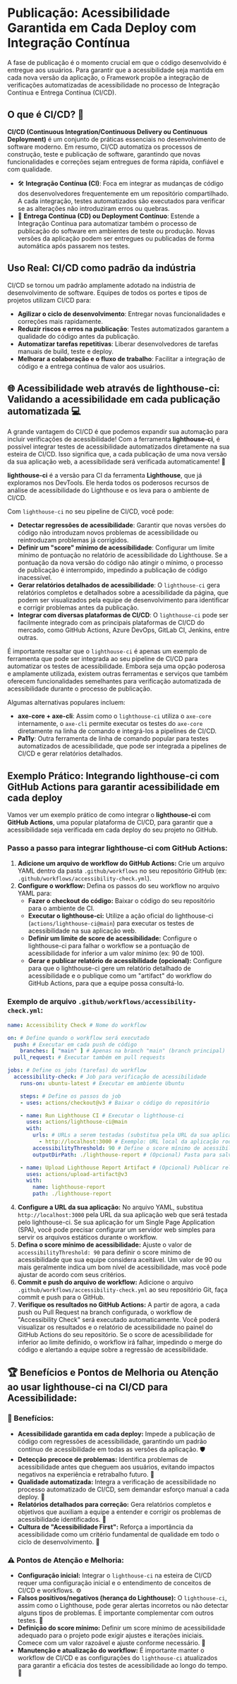 # Publicação: Acessibilidade Garantida em Cada Deploy com Integração Contínua

A fase de publicação é o momento crucial em que o código desenvolvido é entregue aos usuários. Para garantir que a acessibilidade seja mantida em cada nova versão da aplicação, o Framework propõe a integração de verificações automatizadas de acessibilidade no processo de Integração Contínua e Entrega Contínua (CI/CD).

## O que é CI/CD? 🤔

**CI/CD (Continuous Integration/Continuous Delivery ou Continuous Deployment)** é um conjunto de práticas essenciais no desenvolvimento de software moderno. Em resumo, CI/CD automatiza os processos de construção, teste e publicação de software, garantindo que novas funcionalidades e correções sejam entregues de forma rápida, confiável e com qualidade.

*   🛠️ **Integração Contínua (CI)**: Foca em integrar as mudanças de código dos desenvolvedores frequentemente em um repositório compartilhado. A cada integração, testes automatizados são executados para verificar se as alterações não introduziram erros ou quebras.
*   🚀 **Entrega Contínua (CD) ou Deployment Contínuo**: Estende a Integração Contínua para automatizar também o processo de publicação do software em ambientes de teste ou produção. Novas versões da aplicação podem ser entregues ou publicadas de forma automática após passarem nos testes.

## Uso Real: CI/CD como padrão da indústria

CI/CD se tornou um padrão amplamente adotado na indústria de desenvolvimento de software. Equipes de todos os portes e tipos de projetos utilizam CI/CD para:

*   **Agilizar o ciclo de desenvolvimento**: Entregar novas funcionalidades e correções mais rapidamente.
*   **Reduzir riscos e erros na publicação**: Testes automatizados garantem a qualidade do código antes da publicação.
*   **Automatizar tarefas repetitivas**: Liberar desenvolvedores de tarefas manuais de build, teste e deploy.
*   **Melhorar a colaboração e o fluxo de trabalho**: Facilitar a integração de código e a entrega contínua de valor aos usuários.

## 🌐 Acessibilidade web através de lighthouse-ci: Validando a acessibilidade em cada publicação automatizada 💻

A grande vantagem do CI/CD é que podemos expandir sua automação para incluir verificações de acessibilidade! Com a ferramenta **lighthouse-ci**, é possível integrar testes de acessibilidade automatizados diretamente na sua esteira de CI/CD. Isso significa que, a cada publicação de uma nova versão da sua aplicação web, a acessibilidade será verificada automaticamente! 🤩

**lighthouse-ci** é a versão para CI da ferramenta **Lighthouse**, que já exploramos nos DevTools. Ele herda todos os poderosos recursos de análise de acessibilidade do Lighthouse e os leva para o ambiente de CI/CD.

Com `lighthouse-ci` no seu pipeline de CI/CD, você pode:

*   **Detectar regressões de acessibilidade**: Garantir que novas versões do código não introduzam novos problemas de acessibilidade ou reintroduzam problemas já corrigidos.
*   **Definir um "score" mínimo de acessibilidade**: Configurar um limite mínimo de pontuação no relatório de acessibilidade do Lighthouse. Se a pontuação da nova versão do código não atingir o mínimo, o processo de publicação é interrompido, impedindo a publicação de código inacessível.
*   **Gerar relatórios detalhados de acessibilidade**: O `lighthouse-ci` gera relatórios completos e detalhados sobre a acessibilidade da página, que podem ser visualizados pela equipe de desenvolvimento para identificar e corrigir problemas antes da publicação.
*   **Integrar com diversas plataformas de CI/CD**: O `lighthouse-ci` pode ser facilmente integrado com as principais plataformas de CI/CD do mercado, como GitHub Actions, Azure DevOps, GitLab CI, Jenkins, entre outras.

É importante ressaltar que o `lighthouse-ci` é apenas um exemplo de ferramenta que pode ser integrada ao seu pipeline de CI/CD para automatizar os testes de acessibilidade.  Embora seja uma opção poderosa e amplamente utilizada, existem outras ferramentas e serviços que também oferecem funcionalidades semelhantes para verificação automatizada de acessibilidade durante o processo de publicação.

Algumas alternativas populares incluem:

*   **axe-core + axe-cli**: Assim como o `lighthouse-ci` utiliza o `axe-core` internamente, o `axe-cli` permite executar os testes do `axe-core` diretamente na linha de comando e integrá-los a pipelines de CI/CD.
*   **Pa11y**: Outra ferramenta de linha de comando popular para testes automatizados de acessibilidade, que pode ser integrada a pipelines de CI/CD e gerar relatórios detalhados.

## Exemplo Prático: Integrando lighthouse-ci com GitHub Actions para garantir acessibilidade em cada deploy

Vamos ver um exemplo prático de como integrar o **lighthouse-ci** com **GitHub Actions**, uma popular plataforma de CI/CD, para garantir que a acessibilidade seja verificada em cada deploy do seu projeto no GitHub.

### Passo a passo para integrar lighthouse-ci com GitHub Actions:

1.  **Adicione um arquivo de workflow do GitHub Actions:** Crie um arquivo YAML dentro da pasta `.github/workflows` no seu repositório GitHub (ex: `.github/workflows/accessibility-check.yml`).
2.  **Configure o workflow:** Defina os passos do seu workflow no arquivo YAML para:
    *   **Fazer o checkout do código:** Baixar o código do seu repositório para o ambiente de CI.
    *   **Executar o lighthouse-ci:** Utilize a ação oficial do lighthouse-ci (`actions/lighthouse-ci@main`) para executar os testes de acessibilidade na sua aplicação web.
    *   **Definir um limite de score de acessibilidade:** Configure o lighthouse-ci para falhar o workflow se a pontuação de acessibilidade for inferior a um valor mínimo (ex: 90 de 100).
    *   **Gerar e publicar relatório de acessibilidade (opcional):** Configure para que o lighthouse-ci gere um relatório detalhado de acessibilidade e o publique como um "artifact" do workflow do GitHub Actions, para que a equipe possa consultá-lo.

### Exemplo de arquivo `.github/workflows/accessibility-check.yml`:

```yaml
name: Accessibility Check # Nome do workflow

on: # Define quando o workflow será executado
  push: # Executar em cada push de código
    branches: [ "main" ] # Apenas na branch "main" (branch principal)
  pull_request: # Executar também em pull requests

jobs: # Define os jobs (tarefas) do workflow
  accessibility-check: # Job para verificação de acessibilidade
    runs-on: ubuntu-latest # Executar em ambiente Ubuntu

    steps: # Define os passos do job
    - uses: actions/checkout@v3 # Baixar o código do repositório

    - name: Run Lighthouse CI # Executar o lighthouse-ci
      uses: actions/lighthouse-ci@main
      with:
        urls: # URLs a serem testadas (substitua pela URL da sua aplicação)
          - http://localhost:3000 # Exemplo: URL local da aplicação rodando na porta 3000
        accessibilityThreshold: 90 # Define o score mínimo de acessibilidade (0-100) - Workflow falhará se score for menor que 90
        outputDirPath: ./lighthouse-report # (Opcional) Pasta para salvar o relatório

    - name: Upload Lighthouse Report Artifact # (Opcional) Publicar relatório como "artifact" do workflow
      uses: actions/upload-artifact@v3
      with:
        name: lighthouse-report
        path: ./lighthouse-report
```

4.  **Configure a URL da sua aplicação:** No arquivo YAML, substitua `http://localhost:3000` pela URL da sua aplicação web que será testada pelo lighthouse-ci. Se sua aplicação for um Single Page Application (SPA), você pode precisar configurar um servidor web simples para servir os arquivos estáticos durante o workflow.
5.  **Defina o score mínimo de acessibilidade:** Ajuste o valor de `accessibilityThreshold: 90` para definir o score mínimo de acessibilidade que sua equipe considera aceitável. Um valor de 90 ou mais geralmente indica um bom nível de acessibilidade, mas você pode ajustar de acordo com seus critérios.
6.  **Commit e push do arquivo de workflow:** Adicione o arquivo `.github/workflows/accessibility-check.yml` ao seu repositório Git, faça commit e push para o GitHub.
7.  **Verifique os resultados no GitHub Actions:** A partir de agora, a cada push ou Pull Request na branch configurada, o workflow de "Accessibility Check" será executado automaticamente. Você poderá visualizar os resultados e o relatório de acessibilidade no painel do GitHub Actions do seu repositório. Se o score de acessibilidade for inferior ao limite definido, o workflow irá falhar, impedindo o merge do código e alertando a equipe sobre a regressão de acessibilidade.

## 🏆 Benefícios e Pontos de Melhoria ou Atenção ao usar lighthouse-ci na CI/CD para Acessibilidade:

### 🎉 Benefícios:

*   **Acessibilidade garantida em cada deploy:** Impede a publicação de código com regressões de acessibilidade, garantindo um padrão contínuo de acessibilidade em todas as versões da aplicação. 🛡️
*   **Detecção precoce de problemas:** Identifica problemas de acessibilidade antes que cheguem aos usuários, evitando impactos negativos na experiência e retrabalho futuro. 🚀
*   **Qualidade automatizada:** Integra a verificação de acessibilidade no processo automatizado de CI/CD, sem demandar esforço manual a cada deploy. 🤖
*   **Relatórios detalhados para correção:** Gera relatórios completos e objetivos que auxiliam a equipe a entender e corrigir os problemas de acessibilidade identificados. 📝
*   **Cultura de "Acessibilidade First":** Reforça a importância da acessibilidade como um critério fundamental de qualidade em todo o ciclo de desenvolvimento. 🤝

### ⚠️ Pontos de Atenção e Melhoria:

*   **Configuração inicial:** Integrar o `lighthouse-ci` na esteira de CI/CD requer uma configuração inicial e o entendimento de conceitos de CI/CD e workflows. ⚙️
*   **Falsos positivos/negativos (herança do Lighthouse):** O `lighthouse-ci`, assim como o Lighthouse, pode gerar alertas incorretos ou não detectar alguns tipos de problemas. É importante complementar com outros testes. 🚧
*   **Definição do score mínimo:** Definir um score mínimo de acessibilidade adequado para o projeto pode exigir ajustes e iterações iniciais. Comece com um valor razoável e ajuste conforme necessário. 🤔
*   **Manutenção e atualização do workflow:** É importante manter o workflow de CI/CD e as configurações do `lighthouse-ci` atualizados para garantir a eficácia dos testes de acessibilidade ao longo do tempo. 🔄